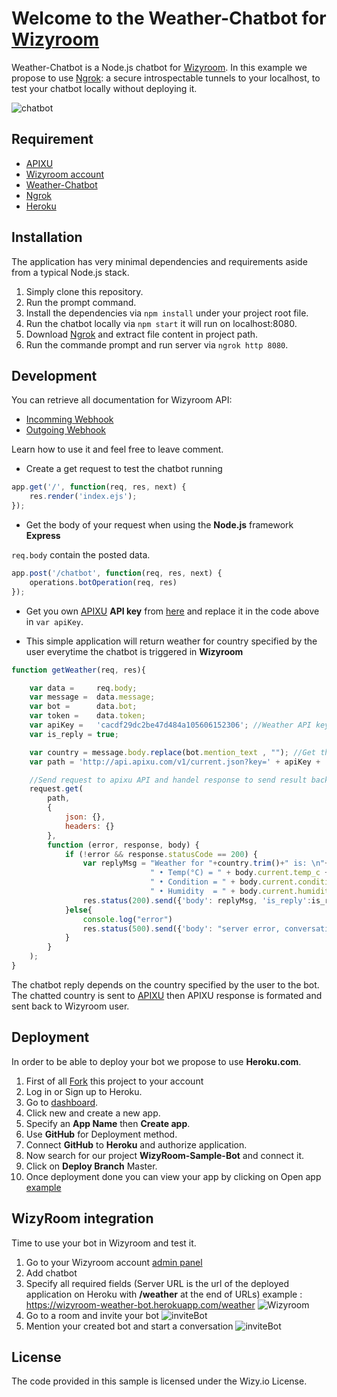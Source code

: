 # Welcome to the Weather-Chatbot for [Wizyroom](https://app.wizyroom.io/secured/login?next_uri=Lw%3D%3D)

Weather-Chatbot is a Node.js chatbot for [Wizyroom](https://app.wizyroom.io/secured/login?next_uri=Lw%3D%3D). 
In this example we propose to use [Ngrok](https://ngrok.com/download): a secure introspectable tunnels to your localhost, to test your chatbot locally without deploying it.

![chatbot](https://sites.google.com/a/wizy.io/sand/sandbox/wather.gif)

## Requirement

* [APIXU](https://www.apixu.com/)
* [Wizyroom account](https://app.wizyroom.io/admin/integrations/chatbots)
* [Weather-Chatbot](https://github.com/WizyRoom/1.weather-chatbot)
* [Ngrok](https://ngrok.com/download)
* [Heroku](https://www.heroku.com)

## Installation

The application has very minimal dependencies and requirements aside from a typical Node.js stack.

1. Simply clone this repository.
2. Run the prompt command.
3. Install the dependencies via `npm install` under your project root file.
4. Run the chatbot locally via `npm start` it will run on localhost:8080.
5. Download [Ngrok](https://ngrok.com/download) and extract file content in project path.
6. Run the commande prompt and run server via `ngrok http 8080`.

## Development

You can retrieve all documentation for Wizyroom API:

* [Incomming Webhook](https://docs.google.com/document/d/1wcpJ4Y7O2OWyGvEmHb4a0mjmh7Nr6ObUlwaIRi1lj5k)
* [Outgoing Webhook](https://docs.google.com/document/d/1WwOL8bmiJLOC57VvnX4qlzInFrX3EN9ZhosJiu6iifI)

Learn how to use it and feel free to leave comment.

* Create a get request to test the chatbot running

```javascript
app.get('/', function(req, res, next) {
	res.render('index.ejs');
});
```

* Get the body of your request when using the **Node.js** framework **Express**

`req.body` contain the posted data.

```javascript
app.post('/chatbot', function(req, res, next) {
	operations.botOperation(req, res)
});
```

* Get you own [APIXU](https://www.apixu.com/) **API key** from [here](https://www.apixu.com/my) and replace it in the code above in `var apiKey`.

* This simple application will return weather for country specified by the user everytime the chatbot is triggered in **Wizyroom**

```javascript
function getWeather(req, res){

	var data = 	   req.body;
	var message =  data.message;
	var bot =      data.bot;
	var token =    data.token;
	var apiKey =   'cacdf29dc2be47d484a105606152306'; //Weather API key change it with yours
	var is_reply = true;

	var country = message.body.replace(bot.mention_text , ""); //Get the country name from message recieved
	var path = 'http://api.apixu.com/v1/current.json?key=' + apiKey + '&q=' + country.trim();

	//Send request to apixu API and handel response to send result back to Wizyroom
	request.get(
	    path,
	    { 
	    	json: {},   
	    	headers: {}
	    },
	    function (error, response, body) {
	        if (!error && response.statusCode == 200) {
	            var replyMsg = "Weather for "+country.trim()+" is: \n"+
	            			   " • Temp(°C) = " + body.current.temp_c + "°\n"+
	            			   " • Condition = " + body.current.condition.text + "\n"+
	            			   " • Humidity  = " + body.current.humidity +"%"
	            res.status(200).send({'body': replyMsg, 'is_reply':is_reply});
	        }else{
	        	console.log("error")
	        	res.status(500).send({'body': "server error, conversation not updated", 'status': "error"});
	        }
	    }
	);
}
```

The chatbot reply depends on the country specified by the user to the bot. The chatted country is sent to [APIXU](https://www.apixu.com/) then APIXU response is formated and sent back to Wizyroom user.

## Deployment

In order to be able to deploy your bot we propose to use **Heroku.com**.

1. First of all [Fork](https://github.com/maherwizy/WizyRoom-Sample-Bot/wiki/_new#fork-destination-box) this project to your account
2. Log in or Sign up to Heroku.
3. Go to [dashboard](https://dashboard.heroku.com/apps).
4. Click new and create a new app.
5. Specify an **App Name** then **Create app**.
6. Use **GitHub** for Deployment method.
7. Connect **GitHub** to **Heroku** and authorize application.
8. Now search for our project **WizyRoom-Sample-Bot** and connect it.
9. Click on **Deploy Branch** Master.
10. Once deployment done you can view your app by clicking on Open app [example](https://wizyroom-weather-bot.herokuapp.com/)


## WizyRoom integration

Time to use your bot in Wizyroom and test it.

1. Go to your Wizyroom account [admin panel](https://app.wizyroom.io/admin/integrations/chatbots)
2. Add chatbot
3. Specify all required fields (Server URL is the url of the deployed application on Heroku with **/weather** at the end of URLs) example : https://wizyroom-weather-bot.herokuapp.com/weather
![Wizyroom](https://sites.google.com/a/wizy.io/sand/sandbox/bot_creation_weather.PNG)
4. Go to a room and invite your bot
![inviteBot](https://sites.google.com/a/wizy.io/sand/sandbox/add-bot_weather.PNG)
5. Mention your created bot and start a conversation
![inviteBot](https://sites.google.com/a/wizy.io/sand/sandbox/mention_weather.PNG)

## License

The code provided in this sample is licensed under the Wizy.io License.